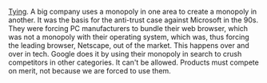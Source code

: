 <a href="https://en.m.wikipedia.org/wiki/Tying_(commerce)">Tying</a>. A big company uses a monopoly in one area to create a monopoly in another. It was the basis for the anti-trust case against Microsoft in the 90s. They were forcing PC manufacturers to bundle their web browser, which was not a monopoly with their operating system, which was, thus forcing the leading browser, Netscape, out of the market. This happens over and over in tech. Google does it by using their monopoly in search to crush competitors in other categories. It can't be allowed. Products must compete on merit, not because we are forced to use them. 
